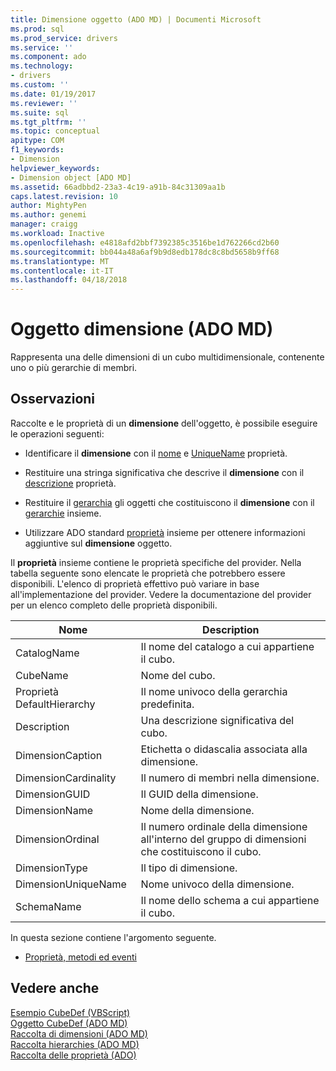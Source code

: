 ```yaml
---
title: Dimensione oggetto (ADO MD) | Documenti Microsoft
ms.prod: sql
ms.prod_service: drivers
ms.service: ''
ms.component: ado
ms.technology:
- drivers
ms.custom: ''
ms.date: 01/19/2017
ms.reviewer: ''
ms.suite: sql
ms.tgt_pltfrm: ''
ms.topic: conceptual
apitype: COM
f1_keywords:
- Dimension
helpviewer_keywords:
- Dimension object [ADO MD]
ms.assetid: 66adbbd2-23a3-4c19-a91b-84c31309aa1b
caps.latest.revision: 10
author: MightyPen
ms.author: genemi
manager: craigg
ms.workload: Inactive
ms.openlocfilehash: e4818afd2bbf7392385c3516be1d762266cd2b60
ms.sourcegitcommit: bb044a48a6af9b9d8edb178dc8c8bd5658b9ff68
ms.translationtype: MT
ms.contentlocale: it-IT
ms.lasthandoff: 04/18/2018
---
```

# <a name="dimension-object-ado-md"></a>Oggetto dimensione (ADO MD)
Rappresenta una delle dimensioni di un cubo multidimensionale, contenente uno o più gerarchie di membri.  
  
## <a name="remarks"></a>Osservazioni  
 Raccolte e le proprietà di un **dimensione** dell'oggetto, è possibile eseguire le operazioni seguenti:  
  
-   Identificare il **dimensione** con il [nome](../../../ado/reference/ado-md-api/name-property-ado-md.md) e [UniqueName](../../../ado/reference/ado-md-api/uniquename-property-ado-md.md) proprietà.  
  
-   Restituire una stringa significativa che descrive il **dimensione** con il [descrizione](../../../ado/reference/ado-md-api/description-property-ado-md.md) proprietà.  
  
-   Restituire il [gerarchia](../../../ado/reference/ado-md-api/hierarchy-object-ado-md.md) gli oggetti che costituiscono il **dimensione** con il [gerarchie](../../../ado/reference/ado-md-api/hierarchies-collection-ado-md.md) insieme.  
  
-   Utilizzare ADO standard [proprietà](../../../ado/reference/ado-api/properties-collection-ado.md) insieme per ottenere informazioni aggiuntive sul **dimensione** oggetto.  
  
 Il **proprietà** insieme contiene le proprietà specifiche del provider. Nella tabella seguente sono elencate le proprietà che potrebbero essere disponibili. L'elenco di proprietà effettivo può variare in base all'implementazione del provider. Vedere la documentazione del provider per un elenco completo delle proprietà disponibili.  
  
|Nome|Description|  
|----------|-----------------|  
|CatalogName|Il nome del catalogo a cui appartiene il cubo.|  
|CubeName|Nome del cubo.|  
|Proprietà DefaultHierarchy|Il nome univoco della gerarchia predefinita.|  
|Description|Una descrizione significativa del cubo.|  
|DimensionCaption|Etichetta o didascalia associata alla dimensione.|  
|DimensionCardinality|Il numero di membri nella dimensione.|  
|DimensionGUID|Il GUID della dimensione.|  
|DimensionName|Nome della dimensione.|  
|DimensionOrdinal|Il numero ordinale della dimensione all'interno del gruppo di dimensioni che costituiscono il cubo.|  
|DimensionType|Il tipo di dimensione.|  
|DimensionUniqueName|Nome univoco della dimensione.|  
|SchemaName|Il nome dello schema a cui appartiene il cubo.|  
  
 In questa sezione contiene l'argomento seguente.  
  
-   [Proprietà, metodi ed eventi](../../../ado/reference/ado-md-api/dimension-object-properties-methods-and-events.md)  
  
## <a name="see-also"></a>Vedere anche  
 [Esempio CubeDef (VBScript)](../../../ado/reference/ado-md-api/cubedef-example-vbscript.md)   
 [Oggetto CubeDef (ADO MD)](../../../ado/reference/ado-md-api/cubedef-object-ado-md.md)   
 [Raccolta di dimensioni (ADO MD)](../../../ado/reference/ado-md-api/dimensions-collection-ado-md.md)   
 [Raccolta hierarchies (ADO MD)](../../../ado/reference/ado-md-api/hierarchies-collection-ado-md.md)   
 [Raccolta delle proprietà (ADO)](../../../ado/reference/ado-api/properties-collection-ado.md)
